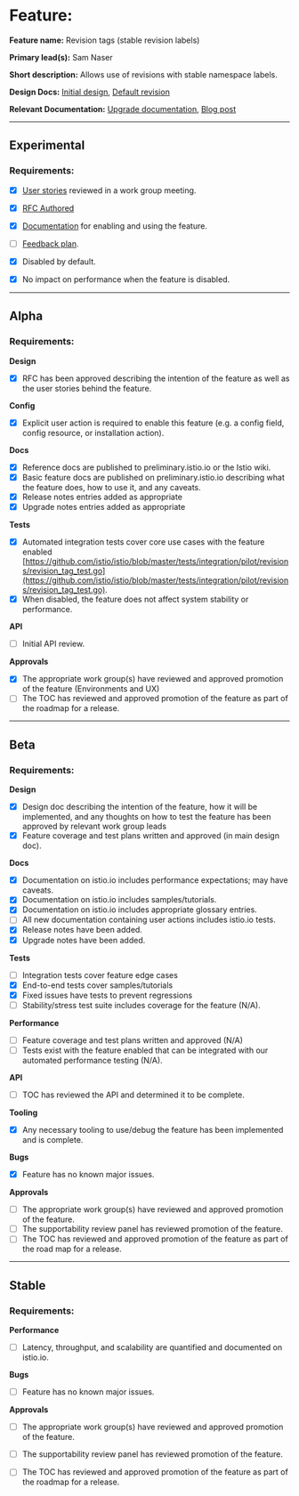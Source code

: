 [//]: # (The syntax preceeding this line is a comment marker used to help guide the author in populating this document)
[//]: # (to github. Unlike HTML comments commonly used throughout istio.io documentation, this comment will not be rendered)
[//]: # (by github. Comments must be separated by carriage return preceding and concluding the text and be a single line.)

[//]: # (This is a living document representing the maturity of a feature. Completion of this template enables Istio work groups)
[//]: # (to collect information on potential new functionality. This template should be completed before users are exposed to)
[//]: # (any new experimental feature. Please complete this template during development.)

[//]: # (The feature implementation section must be completed before submission of the document.)

# Feature:

[//]: # (All information in this section is mandatory.)

**Feature name:** Revision tags (stable revision labels)

**Primary lead(s):** Sam Naser

**Short description:** Allows use of revisions with stable namespace labels.

**Design Docs:**  [Initial design](https://docs.google.com/document/d/13IGuJg8swtLdNGW5cpF7ZdVkgge8voNp9DWBD93Wb1Q/edit#heading=h.xw1gqgyqs5b), [Default revision](https://www.google.com/url?sa=t&rct=j&esrc=s&source=appssearch&uact=8&cd=0&cad=rja&q&sig2=5UHj_mlYAbdKKUosJknKZA&ved=0ahUKEwjqq--y-eXxAhUWSWMKHYXzCfY4ABABKAAwAA&url=https://drive.google.com/a/google.com/open?id%3D1P1mNlrJOs-KHVqcKTrFLrvCUiLgyZ-Vlf7ezaZNvD6g%26usp%3Dchrome_omnibox&usg=AOvVaw2PlRZqUGQZejF0NW6RVYB8)

**Relevant Documentation:** [Upgrade documentation](https://istio.io/latest/docs/setup/upgrade/canary/#stable-revision-labels-experimental), [Blog post](https://istio.io/latest/blog/2021/revision-tags/) 

---

## Experimental

### Requirements:

[//]: # (All information in this section is mandatory for promotion. Please modify the links in this)
[//]: # (section.)

- [x] [User stories]() reviewed in a work group meeting.

- [x] [RFC Authored](https://docs.google.com/document/d/13IGuJg8swtLdNGW5cpF7ZdVkgge8voNp9DWBD93Wb1Q/edit#heading=h.xw1gqgyqs5b)

- [x] [Documentation](https://istio.io/latest/docs/setup/upgrade/canary/#stable-revision-labels-experimental) for enabling and using the feature.

- [ ] [Feedback plan]().

- [x] Disabled by default.

- [x] No impact on performance when the feature is disabled.

---

## Alpha

### Requirements:

**Design**

- [x] RFC has been approved describing the intention of the feature as well as the user stories behind the feature.

**Config**

- [x] Explicit user action is required to enable this feature (e.g. a config field, config resource, or installation action).

**Docs**

- [x] Reference docs are published to preliminary.istio.io or the Istio wiki.
- [x] Basic feature docs are published on preliminary.istio.io describing what the feature does, how to use it, and any caveats.
- [x] Release notes entries added as appropriate
- [x] Upgrade notes entries added as appropriate

**Tests**

- [x] Automated integration tests cover core use cases with the feature enabled [https://github.com/istio/istio/blob/master/tests/integration/pilot/revisions/revision_tag_test.go](https://github.com/istio/istio/blob/master/tests/integration/pilot/revisions/revision_tag_test.go).
- [x] When disabled, the feature does not affect system stability or performance.

**API**

- [ ] Initial API review.

**Approvals**

- [x] The appropriate work group(s) have reviewed and approved promotion of the feature (Environments and UX)
- [ ] The TOC has reviewed and approved promotion of the feature as part of the
  roadmap for a release.

---

## Beta

### Requirements:

**Design**

- [x] Design doc describing the intention of the feature, how it will be
  implemented, and any thoughts on how to test the feature has been approved by
  relevant work group leads
- [x] Feature coverage and test plans written and approved (in main design doc).

**Docs**

- [x] Documentation on istio.io includes performance expectations; may have caveats.
- [x] Documentation on istio.io includes samples/tutorials.
- [x] Documentation on istio.io includes appropriate glossary entries.
- [ ] All new documentation containing user actions includes istio.io tests.
- [x] Release notes have been added.
- [x] Upgrade notes have been added.

**Tests**

- [ ] Integration tests cover feature edge cases
- [x] End-to-end tests cover samples/tutorials
- [x] Fixed issues have tests to prevent regressions
- [ ] Stability/stress test suite includes coverage for the feature (N/A).

**Performance**

- [ ] Feature coverage and test plans written and approved (N/A)
- [ ] Tests exist with the feature enabled that can be integrated with our automated performance testing (N/A).

**API**

- [ ] TOC has reviewed the API and determined it to be complete.

**Tooling**

- [x] Any necessary tooling to use/debug the feature has been implemented and is complete.

**Bugs**

- [x] Feature has no known major issues.

**Approvals**

- [ ] The appropriate work group(s) have reviewed and approved promotion of the feature.
- [ ] The supportability review panel has reviewed promotion of the feature.
- [ ] The TOC has reviewed and approved promotion of the feature as part of the
  road map for a release.

---

## Stable

### Requirements:

**Performance**

- [ ] Latency, throughput, and scalability are quantified and documented on
  istio.io.

**Bugs**

- [ ] Feature has no known major issues.

**Approvals**

- [ ] The appropriate work group(s) have reviewed and approved promotion of the feature.
- [ ] The supportability review panel has reviewed promotion of the feature.
- [ ] The TOC has reviewed and approved promotion of the feature as part of the
  roadmap for a release.


